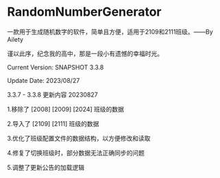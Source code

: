 # RandomNumberGenerator
一款用于生成随机数字的软件，简单且方便，适用于2109和2111班级。——By Ailety

谨以此序，纪念我的高中，那是一段小有遗憾的幸福时光。

Current Version: SNAPSHOT 3.3.8

Update Date: 2023/08/27

3.3.7 - 3.3.8 更新内容 20230827

1.移除了 [2008] [2009] [2024] 班级的数据

2.导入了 [2109] [2111] 班级的数据

3.优化了班级配置文件的数据结构，以方便修改和读取

4.修复了切换班级时，部分数据无法正确同步的问题

5.调整了更新公告的加载逻辑
